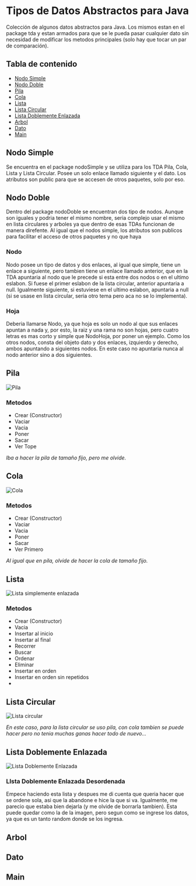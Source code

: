 # Tipos de Datos Abstractos para Java

Colección de algunos datos abstractos para Java. Los mismos estan en el package tda y estan armados para que se le pueda pasar cualquier dato sin necesidad de modificar los metodos principales (solo hay que tocar un par de comparación). 

## Tabla de contenido
- [Nodo Simple](#nodo-simple)
- [Nodo Doble](#nodo-doble)
- [Pila](#pila)
- [Cola](#cola)
- [Lista](#lista)
- [Lista Circular](#lista-circular)
- [Lista Doblemente Enlazada](#lista-doblemente-enlazada)
- [Arbol](#arbol)
- [Dato](#dato)
- [Main](#main)

## Nodo Simple
Se encuentra en el package nodoSimple y se utiliza para los TDA Pila, Cola, Lista y Lista Circular. Posee un solo enlace llamado siguiente y el dato.
Los atributos son public para que se accesen de otros paquetes, solo por eso.

## Nodo Doble
Dentro del package nodoDoble se encuentran dos tipo de nodos. Aunque son iguales y podria tener el mismo nombre, seria complejo usar el mismo en lista circulares y arboles ya que dentro de esas TDAs funcionan de manera direfente.
Al igual que el nodos simple, los atributos son publicos para facilitar el acceso de otros paquetes y no que haya

### Nodo
Nodo posee un tipo de datos y dos enlaces, al igual que simple, tiene un enlace a siguiente, pero tambien tiene un enlace llamado anterior, que en la TDA apuntaria al nodo que le precede si esta entre dos nodos o en el ultimo eslabon. Si fuese el primer eslabon de la lista circular, anterior apuntaria a null. Igualmente siguiente, si estuviese en el ultimo eslabon, apuntaria a null (si se usase en lista circular, seria otro tema pero aca no se lo implementa).

### Hoja
Deberia llamarse Nodo, ya que hoja es solo un nodo al que sus enlaces apuntan a nada y, por esto, la raiz y una rama no son hojas, pero cuatro letras es mas corto y simple que NodoHoja, por poner un ejemplo.
Como los otros nodos, consta del objeto dato y dos enlaces, izquierdo y derecho, ambos apuntando a siguientes nodos. En este caso no apuntaria nunca al nodo anterior sino a dos siguientes.

## Pila


![Pila](https://user-images.githubusercontent.com/35445409/56833059-d8265880-6843-11e9-956b-d6147857c4c6.png)

### Metodos
* Crear (Constructor)
* Vaciar
* Vacia
* Poner
* Sacar
* Ver Tope


*Iba a hacer la pila de tamaño fijo, pero me olvide.*

## Cola

![Cola](https://user-images.githubusercontent.com/35445409/56837414-b384ad80-6850-11e9-87de-86821a013994.png)

### Metodos
* Crear (Constructor)
* Vaciar
* Vacia
* Poner
* Sacar
* Ver Primero

*Al igual que en pila, olvide de hacer la cola de tamaño fijo.*

## Lista

![Lista simplemente enlazada](https://user-images.githubusercontent.com/35445409/56856219-2f9ff380-692c-11e9-9d5f-9fa3c6b27ff9.jpg)

### Metodos
* Crear (Constructor)
* Vacia
* Insertar al inicio
* Insertar al final
* Recorrer
* Buscar
* Ordenar
* Eliminar
* Insertar en orden
* Insertar en orden sin repetidos
*

## Lista Circular

![Lista circular](https://user-images.githubusercontent.com/35445409/56837501-fc3c6680-6850-11e9-8f36-edaff26a706f.png)

*En este caso, para la lista circular se uso pila, con cola tambien se puede hacer pero no tenia muchas ganas hacer todo de nuevo...*

## Lista Doblemente Enlazada
![Lista Doblemente Enlazada](https://user-images.githubusercontent.com/35445409/56856189-a688bc80-692b-11e9-9f74-86b9a9958232.jpg)

### LIsta Doblemente Enlazada Desordenada

Empece haciendo esta lista y despues me di cuenta que queria hacer que se ordene sola, asi que la abandone e hice la que si va. Igualmente, me parecio que estaba bien dejarla (y me olvide de borrarla tambien). Esta puede quedar como la de la imagen, pero segun como se ingrese los datos, ya que es un tanto random donde se los ingresa.

## Arbol

## Dato

## Main



